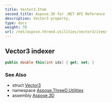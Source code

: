 ```yaml
---
title: Vector3.Item
second_title: Aspose.3D for .NET API Reference
description: Vector3 property. 
type: docs
weight: 70
url: /net/aspose.threed.utilities/vector3/item/
---
```

## Vector3 indexer

```csharp
public double this[int idx] { get; set; }
```

### See Also

* struct [Vector3](../)
* namespace [Aspose.ThreeD.Utilities](../../vector3/)
* assembly [Aspose.3D](../../../)



